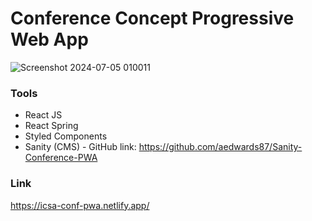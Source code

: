 # Conference Concept Progressive Web App

![Screenshot 2024-07-05 010011](https://github.com/aedwards87/Conference-PWA/assets/46580915/5b5a364d-0c67-4c02-8c64-212b57d2654f)


### Tools
- React JS
- React Spring
- Styled Components
- Sanity (CMS) - GitHub link: https://github.com/aedwards87/Sanity-Conference-PWA



### Link
https://icsa-conf-pwa.netlify.app/
